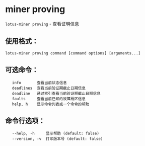 # miner proving

`lotus-miner proving` - 查看证明信息

## 使用格式：

```shell
lotus-miner proving command [command options] [arguments...]
```

## 可选命令：

```shell
   info       查看当前状态信息
   deadlines  查看当前验证期截止日期信息
   deadline   通过索引查看当前验证期截止日期信息 
   faults     查看当前已知的故障扇区信息
   help, h    显示命令列表或一个命令的帮助
```

## 命令行选项：

```shell
   --help, -h     显示帮助 (default: false)
   --version, -v  打印版本号 (default: false)
```